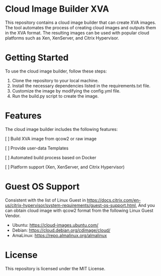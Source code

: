 # Cloud Image Builder XVA
This repository contains a cloud image builder that can create XVA images. The tool automates the process of creating cloud images and outputs them in the XVA format. The resulting images can be used with popular cloud platforms such as Xen, XenServer, and Citrix Hypervisor.

# Getting Started
To use the cloud image builder, follow these steps:

1. Clone the repository to your local machine.
2. Install the necessary dependencies listed in the requirements.txt file.
3. Customize the image by modifying the config.yml file.
4. Run the build.py script to create the image.

# Features
The cloud image builder includes the following features:

[ ] Build XVA image from qcow2 or raw image

[ ] Provide user-data Templates

[ ] Automated build process based on Docker

[ ] Platform support (Xen, XenServer, and Citrix Hypervisor)

# Guest OS Support
Consistent with the list of Linux Guest in https://docs.citrix.com/en-us/citrix-hypervisor/system-requirements/guest-os-support.html,
And you can obtain cloud image with qcow2 format from the following Linux Guest Vendor.
- Ubuntu: https://cloud-images.ubuntu.com/
- Debian: https://cloud.debian.org/cdimage/cloud/
- AmaLinux: https://repo.almalinux.org/almalinux


# License
This repository is licensed under the MIT License.
